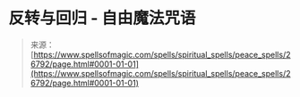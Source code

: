 <!--yml

分类：未分类

日期：2024年06月12日 19:15:16

-->

# 反转与回归 - 自由魔法咒语

> 来源：[https://www.spellsofmagic.com/spells/spiritual_spells/peace_spells/26792/page.html#0001-01-01](https://www.spellsofmagic.com/spells/spiritual_spells/peace_spells/26792/page.html#0001-01-01)
